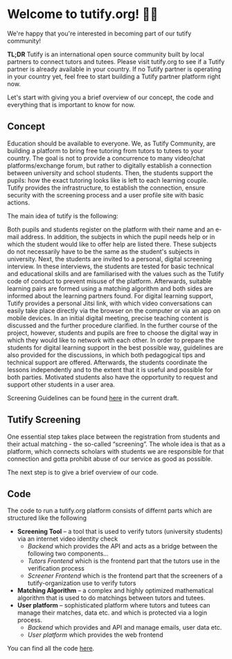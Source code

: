 # Welcome to tutify.org! 👨‍🏫

We're happy that you're interested in becoming part of our tutify community!

**TL;DR**
Tutify is an international open source community built by local partners to connect tutors and tutees. 
Please visit tutify.org to see if a Tutify partner is already available in your country. If no Tutify partner is operating in your country yet, feel free to start building a Tutify partner platform right now.

Let's start with giving you a brief overview of our concept, the code and everything that is important to know for now. 

## Concept
Education should be available to everyone. We, as Tutify Community, are building a platform to bring free tutoring from tutors to tutees to your country. 
The goal is not to provide a concurrence to many video/chat platforms/exchange forum, but rather to digitally establish a connection between university and school students. Then, the students support the pupils: how the exact tutoring looks like is left to each learning couple.
Tutify provides the infrastructure, to establish the connection, ensure security with the screening process and a user profile site with basic actions.

The main idea of tutify is the following:

Both pupils and students register on the platform with their name and an e-mail address. In addition, the subjects in which the pupil needs help or in which the student would like to offer help are listed there. These subjects do not necessarily have to be the same as the student's subjects in university. 
Next, the students are invited to a personal, digital screening interview. In these interviews, the students are tested for basic technical and educational skills and are familiarised with the values such as the Tutify code of conduct to prevent misuse of the platform. 
Afterwards, suitable learning pairs are formed using a matching algorithm and both sides are informed about the learning partners found. For digital learning support, Tutify provides a personal Jitsi link, with which video conversations can easily take place directly via the browser on the computer or via an app on mobile devices. In an initial digital meeting, precise teaching content is discussed and the further procedure clarified. In the further course of the project, however, students and pupils are free to choose the digital way in which they would like to network with each other. 
In order to prepare the students for digital learning support in the best possible way, guidelines are also provided for the discussions, in which both pedagogical tips and technical support are offered. Afterwards, the students coordinate the lessons independently and to the extent that it is useful and possible for both parties. Motivated students also have the opportunity to request and support other students in a user area.


Screening Guidelines can be found [here](https://docs.google.com/document/d/15UIHRmB7yaaFyUVdFGxb81eoyQRiKCa8jRuxXFN9jLg/edit?usp=sharing) in the current draft. 


## Tutify Screening
One essential step takes place between the registration from students and their actual matching - the so-called “screening”. The whole idea is that as a platform, which connects scholars with students we are responsible for that connection and gotta prohibit abuse of our service as good as possible. 

The next step is to give a brief overview of our code. 

## Code
The code to run a tutify.org platform consists of differnt parts which are structured like the following
* **Screening Tool** – a tool that is used to verify tutors (university students) via an internet video identity check
    * _Backend_ which provides the API and acts as a bridge between the following two components...
    * _Tutors Frontend_ which is the frontend part that the tutors use in the verification process
    * _Screener Frontend_ which is the frontend part that the screeners of a tutify-organization use to verify tutors
* **Matching Algorithm** – a complex and highly optimized mathematical algorithm that is used to do matchings between tutors and tutees. 
* **User platform** – sophisticated platform where tutors and tutees can manage their matches, data etc. and which is protected via a login process. 
    * _Backend_ which provides and API and manage emails, user data etc. 
    * _User platform_ which provides the web frontend

You can find all the code [here](https://github.com/corona-school).
